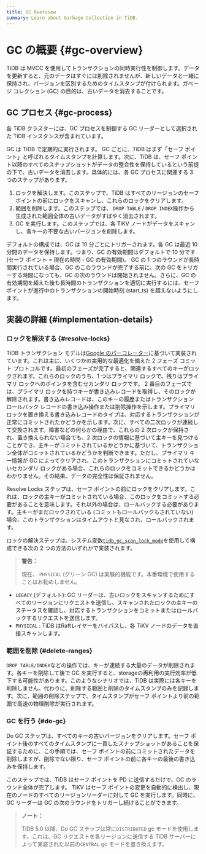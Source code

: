 ```yaml
---
title: GC Overview
summary: Learn about Garbage Collection in TiDB.
---
```


# GC の概要 {#gc-overview}

TiDB は MVCC を使用してトランザクションの同時実行性を制御します。データを更新すると、元のデータはすぐには削除されませんが、新しいデータと一緒に保持され、バージョンを区別するためのタイムスタンプが付けられます。ガベージ コレクション (GC) の目的は、古いデータを消去することです。

## GC プロセス {#gc-process}

各 TiDB クラスターには、GC プロセスを制御する GC リーダーとして選択された TiDB インスタンスが含まれています。

GC は TiDB で定期的に実行されます。 GC ごとに、TiDB はまず「セーフ ポイント」と呼ばれるタイムスタンプを計算します。次に、TiDB は、セーフ ポイント以降のすべてのスナップショットがデータの整合性を保持しているという前提の下で、古いデータを消去します。具体的には、各 GC プロセスに関連する 3 つのステップがあります。

1.  ロックを解決します。このステップで、TiDB はすべてのリージョンのセーフ ポイントの前にロックをスキャンし、これらのロックをクリアします。
2.  範囲を削除します。このステップでは、 `DROP TABLE` / `DROP INDEX`操作から生成された範囲全体の古いデータがすばやく消去されます。
3.  GC を実行します。このステップでは、各 TiKV ノードがデータをスキャンし、各キーの不要な古いバージョンを削除します。

デフォルトの構成では、GC は 10 分ごとにトリガーされます。各 GC は最近 10 分間のデータを保持します。つまり、GC の有効期間はデフォルトで 10 分です (セーフ ポイント = 現在の時間 - GC の有効期間)。 GC の 1 つのラウンドが長時間実行されている場合、GC のこのラウンドが完了する前に、次の GC をトリガーする時間になっても、GC の次のラウンドは開始されません。さらに、GC の有効期間を超えた後も長時間のトランザクションを適切に実行するには、セーフ ポイントが進行中のトランザクションの開始時刻 (start_ts) を超えないようにします。

## 実装の詳細 {#implementation-details}

### ロックを解決する {#resolve-locks}

TiDB トランザクション モデルは[Google のパーコレーター](https://ai.google/research/pubs/pub36726)に基づいて実装されています。これは主に、いくつかの実用的な最適化を備えた 2 フェーズ コミット プロトコルです。最初のフェーズが完了すると、関連するすべてのキーがロックされます。これらのロックのうち、1 つはプライマリ ロックで、残りはプライマリ ロックへのポインタを含むセカンダリ ロックです。 2 番目のフェーズでは、プライマリ ロックを持つキーが書き込みレコードを取得し、そのロックが解除されます。書き込みレコードは、このキーの履歴またはトランザクション ロールバック レコードの書き込み操作または削除操作を示します。プライマリ ロックを置き換える書き込みレコードのタイプは、対応するトランザクションが正常にコミットされたかどうかを示します。次に、すべての二次ロックが連続して交換されます。障害などの何らかの理由で、これらの 2 次ロックが保持され、置き換えられない場合でも、2 次ロックの情報に基づいて主キーを見つけることができ、主キーがコミットされているかどうかに基づいて、トランザクション全体がコミットされているかどうかを判断できます。ただし、プライマリ キー情報が GC によってクリアされ、このトランザクションにコミットされていないセカンダリ ロックがある場合、これらのロックをコミットできるかどうかはわかりません。その結果、データの完全性は保証されません。

Resolve Locks ステップは、セーフ ポイントの前にロックをクリアします。これは、ロックの主キーがコミットされている場合、このロックをコミットする必要があることを意味します。それ以外の場合は、ロールバックする必要があります。主キーがまだロックされている (コミットもロールバックもされていない) 場合、このトランザクションはタイムアウトと見なされ、ロールバックされます。

ロックの解決ステップは、システム変数[`tidb_gc_scan_lock_mode`](/system-variables.md#tidb_gc_scan_lock_mode-new-in-v50)を使用して構成できる次の 2 つの方法のいずれかで実装されます。

> **警告：**
>
> 現在、 `PHYSICAL` (グリーン GC) は実験的機能です。本番環境で使用することはお勧めしません。

-   `LEGACY` (デフォルト): GC リーダーは、古いロックをスキャンするためにすべてのリージョンにリクエストを送信し、スキャンされたロックの主キーのステータスを確認し、対応するトランザクションをコミットまたはロールバックするリクエストを送信します。
-   `PHYSICAL` : TiDB はRaftレイヤーをバイパスし、各 TiKV ノードのデータを直接スキャンします。

### 範囲を削除 {#delete-ranges}

`DROP TABLE/INDEX`などの操作では、キーが連続する大量のデータが削除されます。各キーを削除して後で GC を実行すると、storageの再利用の実行効率が低下する可能性があります。このようなシナリオでは、TiDB は実際には各キーを削除しません。代わりに、削除する範囲と削除のタイムスタンプのみを記録します。次に、範囲の削除ステップで、タイムスタンプがセーフ ポイントより前の範囲で高速の物理削除が実行されます。

### GC を行う {#do-gc}

Do GC ステップは、すべてのキーの古いバージョンをクリアします。セーフ ポイント後のすべてのタイムスタンプに一貫したスナップショットがあることを保証するために、この手順では、セーフ ポイントの前にコミットされたデータを削除しますが、削除でない限り、セーフ ポイントの前に各キーの最後の書き込みを保持します。

このステップでは、TiDB はセーフ ポイントを PD に送信するだけで、GC のラウンド全体が完了します。 TiKV はセーフ ポイントの変更を自動的に検出し、現在のノードのすべてのリージョンリーダーに対して GC を実行します。同時に、GC リーダーは GC の次のラウンドをトリガーし続けることができます。

> **ノート：**
>
> TiDB 5.0 以降、Do GC ステップは常に`DISTRIBUTED` gc モードを使用します。これは、GC リクエストを各リージョンに送信する TiDB サーバーによって実装された以前の`CENTRAL` gc モードを置き換えます。
